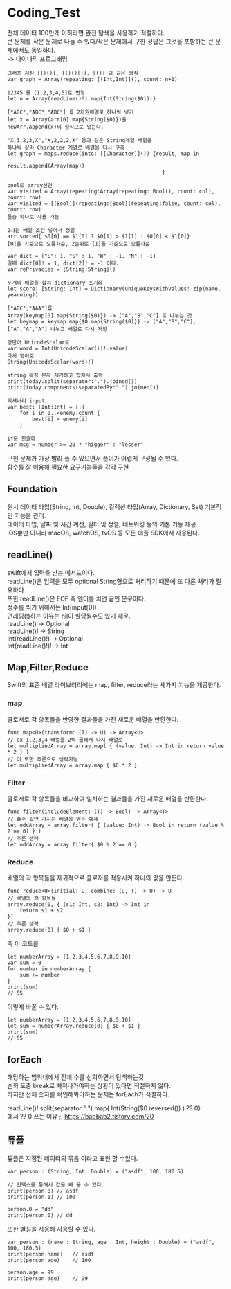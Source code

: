 # Coding_Test
   
전체 데이터 100만개 이하라면 완전 탐색을 사용하기 적절하다.  
큰 문제룰 작은 문제로 나눌 수 있다/작은 문제에서 구한 정답은 그것을 포함하는 큰 문제에서도 동일하다.   
-> 다이나믹 프로그래밍   
```
그래프 저장 [()()], [()()()], [()] 와 같은 형식   
var graph = Array(repeating: [(Int,Int)](), count: n+1) 

12345 를 [1,2,3,4,5]로 변형
let n = Array(readLine()!).map{Int(String($0))!}

["ABC","ABC","ABC"] 를 2차원배열로 하나씩 넣기
let x = Array(arr[0].map{String($0)})을
newArr.append(x)의 형식으로 넣는다.

"X,3,2,3,X","X,2,2,2,X" 등과 같은 String계열 배열을
하나씩 잘라 Character 계열로 배열을 다시 구축 
let graph = maps.reduce(into: [[Character]]()) {result, map in
                                                  result.append(Array(map))
                                                  }
                                               
bool로 array선언
var visited = Array(repeating:Array(repeating: Bool(), count: col), count: row)
var visited = [[Bool]](repeating:[Bool](repeating:false, count: col), count: row)
둘중 하나로 사용 가능

2차원 배열 조건 넣어서 정렬
arr.sorted{ $0[0] == $1[0] ? $0[1] > $1[1] : $0[0] < $1[0]}
[0]을 기준으로 오름차순, 2순위로 [1]을 기준으로 오름차순 

var dict = ["E": 1, "S" : 1, "W" : -1, "N" : -1]
일때 dict[0]! = 1, dict[2]! = -1 이다.
var rePrivacies = [String:String]()

두개의 배열을 합쳐 dictionary 초기화
let score: [String: Int] = Dictionary(uniqueKeysWithValues: zip(name, yearning))

["ABC","AAA"]를   
Array(keymap[0].map{String($0)}) -> ["A","B","C"] 로 나누는 것
let keymap = keymap.map{$0.map{String($0)}} -> ["A","B","C"],["A","A","A"] 나누고 배열로 다시 저장

영단어 UnicodeScalar로
var word = Int(UnicodeScalar(i)!.value)
다시 영어로
String(UnicodeScalar(word)!)

string 특정 문자 제거하고 합쳐서 출력
print(today.split(separator:".").joined())
print(today.components(separatedBy:".").joined())

딕셔너리 input
var best: [Int:Int] = [:]
    for i in 0..<enemy.count {
        best[i] = enemy[i]
    }

if문 한줄에
var msg = number >= 20 ? "higger" : "lesser"

```
구현 문제가 가장 빨리 풀 수 있으면서 풀이가 어렵게 구성될 수 있다.   
함수를 잘 이용해 필요한 요구기능들을 각각 구현   

   
## Foundation   
원시 데이터 타입(String, Int, Double), 컬렉션 타입(Array, Dictionary, Set) 기본적인 기능을 관리.   
데이터 타입, 날짜 및 시간 계산, 필터 및 정렬, 네트워킹 등의 기본 기능 제공.   
iOS뿐만 아니라 macOS, watchOS, tvOS 등 모든 애플 SDK에서 사용된다.     
   
   
## readLine()   
swift에서 입력을 받는 메서드이다.   
readLine()은 입력을 모두 optional String형으로 처리하기 때문에 또 다른 처리가 필요하다.   
또한 readLine()은 EOF 즉 엔터를 치면 끝인 문구이다.   
정수를 찍기 위해서는 Int(input[0])   
언래핑(!)하는 이유는 nil이 할당될수도 있기 때문.   
readLine() -> Optional<String>   
readLine()! -> String   
Int(readLine()!) -> Optional<Int>   
Int(readLine()!)! -> Int   
   
## Map,Filter,Reduce   
Swift의 표준 배열 라이브러리에는 map, filter, reduce라는 세가지 기능을 제공한다.   
### map   
클로저로 각 항목들을 반영한 결과물을 가진 새로운 배열을 반환한다.
```
func map<U>(transform: (T) -> U) -> Array<U>
// ex 1,2,3,4 배열을 2씩 곱해서 다시 배열로
let multipliedArray = array.map( { (value: Int) -> Int in return value * 2 } )
// 이 또한 추론으로 생략가능
let multipliedArray = array.map { $0 * 2 }
```
### Filter   
클로저로 각 항목들을 비교하여 일치하는 결과물을 가진 새로운 배열을 반환한다.   
```
func filter(includeElement: (T) -> Bool) -> Array<T>
// 홀수 값만 가지는 배열을 얻는 예제
let oddArray = array.filter( { (value: Int) -> Bool in return (value % 2 == 0) } )
// 추론 생략
let oddArray = array.filter{ $0 % 2 == 0 }
```   
### Reduce   
배열의 각 항목들을 재귀적으로 클로저를 적용시켜 하나의 값을 만든다.   
```
func reduce<U>(initial: U, combine: (U, T) -> U) -> U
// 배열의 각 항목들
array.reduce(0, { (s1: Int, s2: Int) -> Int in
    return s1 + s2
})
// 추론 생략
array.reduce(0) { $0 + $1 }   
```
   

   
즉 이 코드를   
```
let numberArray = [1,2,3,4,5,6,7,8,9,10]
var sum = 0
for number in numberArray {
    sum += number
}
print(sum)
// 55
```
이렇게 바꿀 수 있다.   
```
let numberArray = [1,2,3,4,5,6,7,8,9,10]
let sum = numberArray.reduce(0) { $0 + $1 }
print(sum)
// 55
```   

## forEach
해당하는 범위내에서 전체 수를 선회하면서 탐색하는것   
순회 도중 break로 빠져나가야하는 상황이 있다면 적절하지 않다.   
하지만 전체 숫자를 확인해봐야하는 문제는 forEach가 적절하다.   

readLine()!.split(separator:" ").map{ Int(String($0.reversed()) ) ?? 0}   
에서 ?? 0 쓰는 이유 ;;
   https://babbab2.tistory.com/20   
   
## 튜플
튜플은 지정된 데이터의 묶음 이라고 표현 할 수있다.   
```
var person : (String, Int, Double) = ("asdf", 100, 180.5)

// 인덱스를 통해서 값을 빼 올 수 있다.
print(person.0) // asdf
print(person.1) // 100

person.0 = "dd"
print(person.0) // dd
```
또한 별칭을 사용해 사용할 수 있다.
```
var person : (name : String, age : Int, height : Double) = ("asdf", 100, 180.5)
print(person.name)   // asdf
print(person.age)    // 100
 
person.age = 99
print(person.age)    // 99
   
```

